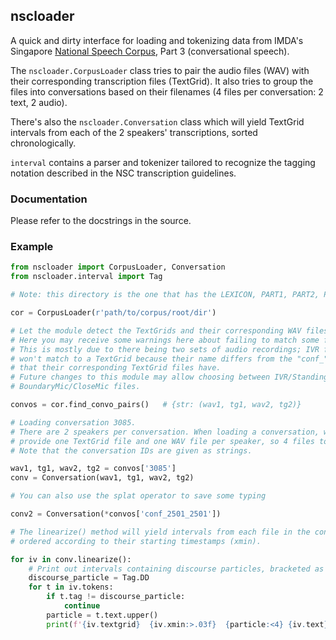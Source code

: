 ## nscloader

A quick and dirty interface for loading and tokenizing data from IMDA's 
Singapore [National Speech Corpus][1], Part 3 (conversational speech).

The `nscloader.CorpusLoader` class tries to pair the audio files (WAV) with 
their corresponding transcription files (TextGrid). It also tries to group the 
files into conversations based on their filenames (4 files per conversation: 
2 text, 2 audio). 

There's also the `nscloader.Conversation` class which will yield TextGrid
intervals from each of the 2 speakers' transcriptions, sorted chronologically.

`interval` contains a parser and tokenizer tailored to recognize the tagging
notation described in the NSC transcription guidelines.

### Documentation

Please refer to the docstrings in the source.

### Example

```py
from nscloader import CorpusLoader, Conversation
from nscloader.interval import Tag

# Note: this directory is the one that has the LEXICON, PART1, PART2, PART3

cor = CorpusLoader(r'path/to/corpus/root/dir')

# Let the module detect the TextGrids and their corresponding WAV files.
# Here you may receive some warnings here about failing to match some files.
# This is mostly due to there being two sets of audio recordings; IVR files
# won't match to a TextGrid because their name differs from the "conf_" format
# that their corresponding TextGrid files have.
# Future changes to this module may allow choosing between IVR/StandingMic and
# BoundaryMic/CloseMic files.

convos = cor.find_convo_pairs()   # {str: (wav1, tg1, wav2, tg2)}

# Loading conversation 3085.
# There are 2 speakers per conversation. When loading a conversation, we
# provide one TextGrid file and one WAV file per speaker, so 4 files total.
# Note that the conversation IDs are given as strings.

wav1, tg1, wav2, tg2 = convos['3085']
conv = Conversation(wav1, tg1, wav2, tg2)

# You can also use the splat operator to save some typing

conv2 = Conversation(*convos['conf_2501_2501'])

# The linearize() method will yield intervals from each file in the conversation
# ordered according to their starting timestamps (xmin).

for iv in conv.linearize():
    # Print out intervals containing discourse particles, bracketed as []
    discourse_particle = Tag.DD
    for t in iv.tokens:
        if t.tag != discourse_particle:
            continue
        particle = t.text.upper()
        print(f'{iv.textgrid}  {iv.xmin:>.03f}  {particle:<4} {iv.text}')
```

[1]: https://www2.imda.gov.sg/NationalSpeechCorpus